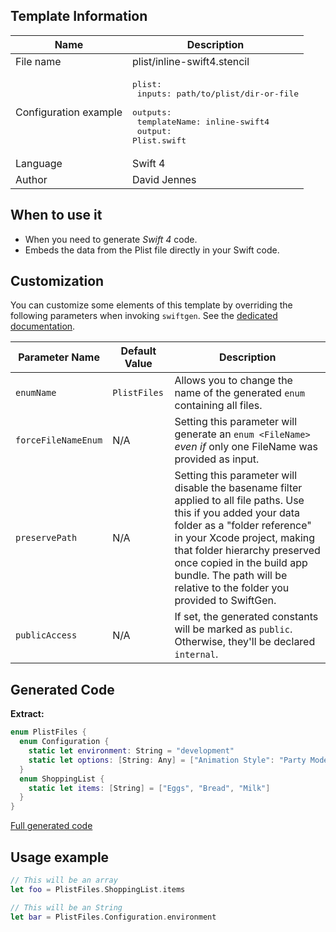 ## Template Information

| Name      | Description       |
| --------- | ----------------- |
| File name | plist/inline-swift4.stencil |
| Configuration example | <pre>plist:<br />  inputs: path/to/plist/dir-or-file<br />  outputs:<br />    templateName: inline-swift4<br />    output: Plist.swift</pre> |
| Language | Swift 4 |
| Author | David Jennes |

## When to use it

- When you need to generate *Swift 4* code.
- Embeds the data from the Plist file directly in your Swift code.

## Customization

You can customize some elements of this template by overriding the following parameters when invoking `swiftgen`. See the [dedicated documentation](../../ConfigFile.md).

| Parameter Name | Default Value | Description |
| -------------- | ------------- | ----------- |
| `enumName` | `PlistFiles` | Allows you to change the name of the generated `enum` containing all files. |
| `forceFileNameEnum` | N/A | Setting this parameter will generate an `enum <FileName>` _even if_ only one FileName was provided as input. |
| `preservePath` | N/A | Setting this parameter will disable the basename filter applied to all file paths. Use this if you added your data folder as a "folder reference" in your Xcode project, making that folder hierarchy preserved once copied in the build app bundle. The path will be relative to the folder you provided to SwiftGen. |
| `publicAccess` | N/A | If set, the generated constants will be marked as `public`. Otherwise, they'll be declared `internal`. |

## Generated Code

**Extract:**

```swift
enum PlistFiles {
  enum Configuration {
    static let environment: String = "development"
    static let options: [String: Any] = ["Animation Style": "Party Mode"]
  }
  enum ShoppingList {
    static let items: [String] = ["Eggs", "Bread", "Milk"]
  }
}
```

[Full generated code](../../../Sources/TestUtils/Fixtures/Generated/Plist/inline-swift4/all.swift)

## Usage example

```swift
// This will be an array
let foo = PlistFiles.ShoppingList.items

// This will be an String
let bar = PlistFiles.Configuration.environment
```
